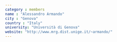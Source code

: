 ```yaml
---
category : members
name : "Alessandro Armando"
city : "Genova"
country : "Italy"
university: "Università di Genova"
website: "http://www.mrg.dist.unige.it/~armando/"
---
```

